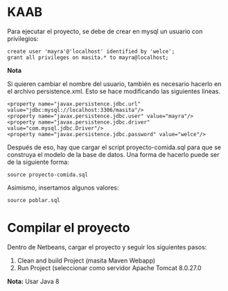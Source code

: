 # KAAB

Para ejecutar el proyecto, se debe de crear en mysql un usuario con privilegios:

```
create user 'mayra'@'localhost' identified by 'welce';
grant all privileges on masita.* to mayra@localhost;
```

**Nota**

Si quieren cambiar el nombre del usuario, también es necesario hacerlo en el archivo persistence.xml. Esto se hace modificando las siguientes líneas.

```
<property name="javax.persistence.jdbc.url" value="jdbc:mysql://localhost:3306/masita"/>
<property name="javax.persistence.jdbc.user" value="mayra"/>
<property name="javax.persistence.jdbc.driver" value="com.mysql.jdbc.Driver"/>
<property name="javax.persistence.jdbc.password" value="welce"/>
```

Después de eso, hay que cargar el script proyecto-comida.sql para que se construya el modelo de la base de datos. Una forma de hacerlo puede ser de la siguiente forma:

```
source proyecto-comida.sql
```

Asimismo, insertamos algunos valores:

```
source poblar.sql
```

# Compilar el proyecto

Dentro de Netbeans, cargar el proyecto y seguir los siguientes pasos:

1. Clean and build Project (masita Maven Webapp)
2. Run Project (seleccionar como servidor Apache Tomcat 8.0.27.0

**Nota:** Usar Java 8
